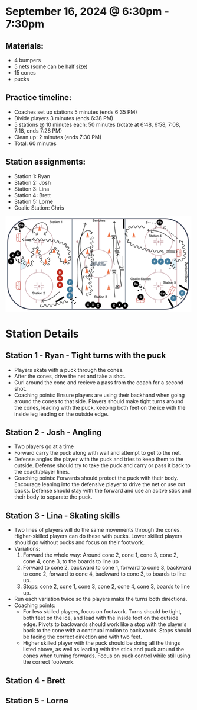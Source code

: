 
# September 16, 2024 @ 6:30pm - 7:30pm

## Materials:
- 4 bumpers
- 5 nets (some can be half size)
- 15 cones
- pucks

## Practice timeline:
- Coaches set up stations 5 minutes (ends 6:35 PM)
- Divide players 3 minutes (ends 6:38 PM)
- 5 stations @ 10 minutes each: 50 minutes (rotate at 6:48, 6:58, 7:08, 7:18, ends 7:28 PM)
- Clean up: 2 minutes (ends 7:30 PM)
- Total: 60 minutes

## Station assignments:
- Station 1: Ryan
- Station 2: Josh
- Station 3: Lina
- Station 4: Brett
- Station 5: Lorne
- Goalie Station: Chris 

<img src="https://github.com/salter14/hockey/blob/main/drill_diagrams/Practice_layout_20240916.png" alt="alt" width="600px">


# Station Details
## Station 1 - Ryan - Tight turns with the puck 
- Players skate with a puck through the cones.
- After the cones, drive the net and take a shot.
- Curl around the cone and recieve a pass from the coach for a second shot.
- Coaching points: Ensure players are using their backhand when going around the cones to that side. Players should make tight turns around the cones, leading with the puck, keeping both feet on the ice with the inside leg leading on the outside edge.

## Station 2 - Josh - Angling
- Two players go at a time
- Forward carry the puck along with wall and attempt to get to the net. 
- Defense angles the player with the puck and tries to keep them to the outside. Defense should try to take the puck and carry or pass it back to the coach/player lines.
- Coaching points: Forwards should protect the puck with their body. Encourage leaning into the defensive player to drive the net or use cut backs. Defense should stay with the forward and use an acitve stick and their body to separate the puck.

## Station 3 - Lina - Skating skills
- Two lines of players will do the same movements through the cones. Higher-skilled players can do these with pucks. Lower skilled players should go without pucks and focus on their footwork.
- Variations:
    1. Forward the whole way: Around cone 2, cone 1, cone 3, cone 2, cone 4, cone 3, to the boards to line up
    2. Forward to cone 2, backward to cone 1, forward to cone 3, backward to cone 2, forward to cone 4, backward to cone 3, to boards to line up.
    3. Stops: cone 2, cone 1, cone 3, cone 2, cone 4, cone 3, boards to line up.
- Run each variation twice so the players make the turns both directions.
- Coaching points:
    - For less skilled players, focus on footwork. Turns should be tight, both feet on the ice, and lead with the inside foot on the outside edge. Pivots to backwards should work like a stop with the player's back to the cone with a continual motion to backwards. Stops should be facing the correct direction and with two feet.
    - Higher skilled player with the puck should be doing all the things listed above, as well as leading with the stick and puck around the cones when turning forwards. Focus on puck control while still using the correct footwork.

## Station 4 - Brett



## Station 5 - Lorne
